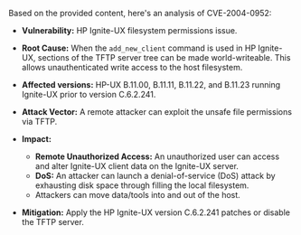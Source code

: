 Based on the provided content, here's an analysis of CVE-2004-0952:

*   **Vulnerability:** HP Ignite-UX filesystem permissions issue.

*   **Root Cause:** When the `add_new_client` command is used in HP Ignite-UX, sections of the TFTP server tree can be made world-writeable. This allows unauthenticated write access to the host filesystem.

*   **Affected versions:** HP-UX B.11.00, B.11.11, B.11.22, and B.11.23 running Ignite-UX prior to version C.6.2.241.

*   **Attack Vector:** A remote attacker can exploit the unsafe file permissions via TFTP.

*   **Impact:**
    *   **Remote Unauthorized Access:** An unauthorized user can access and alter Ignite-UX client data on the Ignite-UX server.
    *   **DoS:** An attacker can launch a denial-of-service (DoS) attack by exhausting disk space through filling the local filesystem.
    *   Attackers can move data/tools into and out of the host.

*   **Mitigation:** Apply the HP Ignite-UX version C.6.2.241 patches or disable the TFTP server.